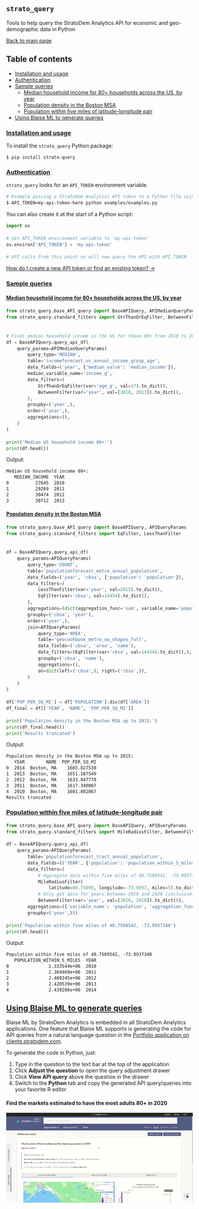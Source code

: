 ## `strato_query`
Tools to help query the StratoDem Analytics API for economic and geo-demographic data in Python

[Back to main page](/)

## Table of contents
- [Installation and usage](#installation-and-usage)
- [Authentication](#authentication)
- [Sample queries](#sample-queries)
  - [Median household income for 80+ households across the US, by year](#median-household-income-for-80-households-across-the-us-by-year)
  - [Population density in the Boston MSA](#population-density-in-the-boston-msa)
  - [Population within five miles of latitude-longitude pair](#population-within-five-miles-of-latitude-longitude-pair)
- [Using Blaise ML to generate queries](#using-blaise-ml-to-generate-queries)

### [Installation and usage](#installation-and-usage)

To install the `strato_query` Python package:
```
$ pip install strato-query
```

### [Authentication](#authentication)
`strato_query` looks for an `API_TOKEN` environment variable.
```bash
# Example passing a StratoDem Analytics API token to a Python file using the API
$ API_TOKEN=my-api-token-here python examples/examples.py
```

You can also create it at the start of a Python script:
```python
import os

# Set API_TOKEN environment variable to 'my-api-token'
os.environ['API_TOKEN'] = 'my-api-token'

# API calls from this point on will now query the API with API_TOKEN
```

[How do I create a new API token or find an existing token? &rarr;](https://academy.stratodem.com/article/82-creating-and-managing-api-tokens)

### [Sample queries](#sample-queries)

#### [Median household income for 80+ households across the US, by year](#median-household-income-for-80-households-across-the-us-by-year)
```python
from strato_query.base_API_query import BaseAPIQuery, APIMedianQueryParams
from strato_query.standard_filters import GtrThanOrEqFilter, BetweenFilter


# Finds median household income in the US for those 80+ from 2010 to 2013
df = BaseAPIQuery.query_api_df(
    query_params=APIMedianQueryParams(
        query_type='MEDIAN',
        table='incomeforecast_us_annual_income_group_age',
        data_fields=('year', {'median_value': 'median_income'}),
        median_variable_name='income_g',
        data_filters=(
            GtrThanOrEqFilter(var='age_g', val=17).to_dict(),
            BetweenFilter(var='year', val=[2010, 2013]).to_dict(),
        ),
        groupby=('year',),
        order=('year',),
        aggregations=(),
    )
)

print('Median US household income 80+:')
print(df.head())
```

Output:
```
Median US household income 80+:
   MEDIAN_INCOME  YEAR
0          27645  2010
1          29269  2011
2          30474  2012
3          30712  2013
```

#### [Population density in the Boston MSA](#population-density-in-the-boston-msa)
```python
from strato_query.base_API_query import BaseAPIQuery, APIQueryParams
from strato_query.standard_filters import EqFilter, LessThanFilter


df = BaseAPIQuery.query_api_df(
    query_params=APIQueryParams(
        query_type='COUNT',
        table='populationforecast_metro_annual_population',
        data_fields=('year', 'cbsa', {'population': 'population'}),
        data_filters=(
            LessThanFilter(var='year', val=2015).to_dict(),
            EqFilter(var='cbsa', val=14454).to_dict(),
        ),
        aggregations=(dict(aggregation_func='sum', variable_name='population'),),
        groupby=('cbsa', 'year'),
        order=('year',),
        join=APIQueryParams(
            query_type='AREA',
            table='geocookbook_metro_na_shapes_full',
            data_fields=('cbsa', 'area', 'name'),
            data_filters=(EqFilter(var='cbsa', val=14454).to_dict(),),
            groupby=('cbsa', 'name'),
            aggregations=(),
            on=dict(left=('cbsa',), right=('cbsa',)),
        )
    )
)

df['POP_PER_SQ_MI'] = df['POPULATION'].div(df['AREA'])
df_final = df[['YEAR', 'NAME', 'POP_PER_SQ_MI']]

print('Population density in the Boston MSA up to 2015:')
print(df_final.head())
print('Results truncated')
```

Output:

```
Population density in the Boston MSA up to 2015:
   YEAR        NAME  POP_PER_SQ_MI
0  2014  Boston, MA    1665.827530
1  2013  Boston, MA    1651.187549
2  2012  Boston, MA    1633.847778
3  2011  Boston, MA    1617.340007
4  2010  Boston, MA    1601.802067
Results truncated
```

### [Population within five miles of latitude-longitude pair](#population-within-five-miles-of-latitude-longitude-pair)
```python
from strato_query.base_API_query import BaseAPIQuery, APIQueryParams
from strato_query.standard_filters import MileRadiusFilter, BetweenFilter

df = BaseAPIQuery.query_api_df(
    query_params=APIQueryParams(
        table='populationforecast_tract_annual_population',
        data_fields=(('YEAR', {'population': 'population_within_5_miles'})),
        data_filters=(
            # Aggregate data within five miles of 40.7589542, -73.9937348
            MileRadiusFilter(
                latitude=40.75895, longitude=-73.9937, miles=5).to_dict(),
            # Only get data for years between 2010 and 2020 (inclusive)
            BetweenFilter(var='year', val=[2010, 2020]).to_dict()),
        aggregations=({'variable_name': 'population', 'aggregation_func': 'sum'},),
        groupby=('year',)))

print('Population within five miles of 40.7589542, -73.9937348')
print(df.head())
```

Output:
```
Population within five miles of 40.7589542, -73.9937348
   POPULATION_WITHIN_5_MILES  YEAR
0               2.333544e+06  2010
1               2.369469e+06  2011
2               2.400245e+06  2012
3               2.420539e+06  2013
4               2.438206e+06  2014
```

## [Using Blaise ML to generate queries](#using-blaise-ml-to-generate-queries)
Blaise ML by StratoDem Analytics is embedded in all StratoDem Analytics applications. One feature that Blaise ML supports is
generating the code for API queries from a natural language question in the [Portfolio application on clients.stratodem.com](https://clients.stratodem.com/dash/?id=marketscorecard).

To generate the code in Python, just:
1. Type in the question to the text bar at the top of the application
2. Click **Adjust the question** to open the query adjustment drawer
3. Click **View API query** above the question in the drawer
4. Switch to the **Python** tab and copy the generated API query/queries into your favorite R editor

#### Find the markets estimated to have the most adults 80+ in 2020
<img src="assets/images/Python_sample_query.gif" alt="Using Blaise ML to create a sample query in Python" />
